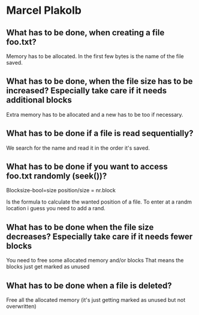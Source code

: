 # Marcel Plakolb
## What has to be done, when creating a file foo.txt?
Memory has to be allocated.
In the first few bytes is the name of the file saved.

## What has to be done, when the file size has to be increased? Especially take care if it needs additional blocks
Extra memory has to be allocated and a new has to be too if necessary.

## What has to be done if a file is read sequentially?
We search for the name and read it in the order it's saved.

## What has to be done if you want to access foo.txt randomly (seek())?
Blocksize-bool=size
position/size = nr.block

Is the formula to calculate the wanted position of a file. To enter at a randm location i guess you need to add a rand.

## What has to be done when the file size decreases? Especially take care if it needs fewer blocks
You need to free some allocated memory and/or blocks
That means the blocks just get marked as unused

## What has to be done when a file is deleted?
Free all the allocated memory (it's just getting marked as unused but not overwritten)
